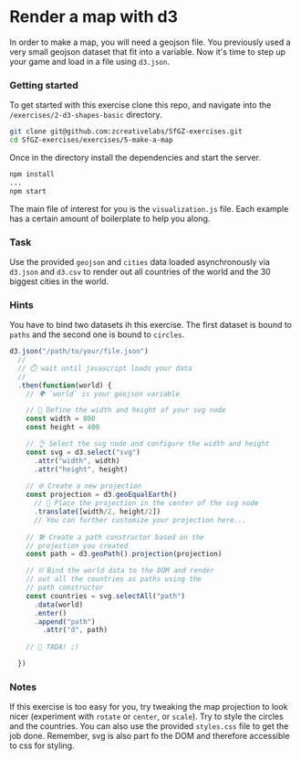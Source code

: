 
# Render a map with d3

In order to make a map, you will need a geojson file. You previously used a very small geojson dataset that fit into a variable. Now it's time to step up your game and load in a file using `d3.json`.

### Getting started

To get started with this exercise clone this repo, and navigate into the `/exercises/2-d3-shapes-basic` directory.

```bash
git clone git@github.com:zcreativelabs/SfGZ-exercises.git
cd SfGZ-exercises/exercises/5-make-a-map
```

Once in the directory install the dependencies and start the server.

```bash
npm install
...
npm start
```

The main file of interest for you is the `visualization.js` file. Each example has a certain amount of boilerplate to help you along.

### Task

Use the provided `geojson` and `cities` data loaded asynchronously via `d3.json` and `d3.csv` to render out all countries of the world and the 30 biggest cities in the world.

### Hints

You have to bind two datasets ih this exercise. The first dataset is bound to `paths` and the second one is bound to `circles`.

```js
d3.json("/path/to/your/file.json")
  //
  // ⏱️ wait until javascript loads your data
  //
  .then(function(world) {
    // 🌍 `world` is your geojson variable

    // 📏 Define the width and height of your svg node
    const width = 800
    const height = 400

    // 👌 Select the svg node and configure the width and height
    const svg = d3.select("svg")
      .attr("width", width)
      .attr("height", height)
    
    // 🌐 Create a new projection
    const projection = d3.geoEqualEarth()
      // 🎯 Place the projection in the center of the svg node
      .translate([width/2, height/2])
      // You can further customize your projection here...
    
    // 🛠️ Create a path constructor based on the
    // projection you created
    const path = d3.geoPath().projection(projection)

    // ⛓️ Bind the world data to the DOM and render
    // out all the countries as paths using the
    // path constructor
    const countries = svg.selectAll("path")
      .data(world)
      .enter()
      .append("path")
        .attr("d", path)
    
    // 🎉 TADA! ;)

  })

```

### Notes

If this exercise is too easy for you, try tweaking the map projection to look nicer (experiment with `rotate` or `center`, or `scale`). Try to style the circles and the countries. You can also use the provided `styles.css` file to get the job done. Remember, svg is also part fo the DOM and therefore accessible to css for styling.

